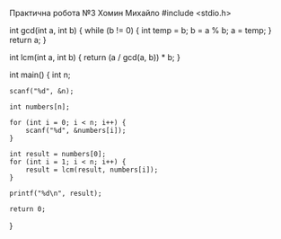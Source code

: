 Практична робота №3 Хомин Михайло
#include <stdio.h>

int gcd(int a, int b) {
    while (b != 0) {
        int temp = b;
        b = a % b;
        a = temp;
    }
    return a;
}

int lcm(int a, int b) {
    return (a / gcd(a, b)) * b;
}

int main() {
    int n;
    
    scanf("%d", &n);
    
    int numbers[n];
    
    for (int i = 0; i < n; i++) {
        scanf("%d", &numbers[i]);
    }
    
    int result = numbers[0];
    for (int i = 1; i < n; i++) {
        result = lcm(result, numbers[i]);
    }
    
    printf("%d\n", result);
    
    return 0;
}
